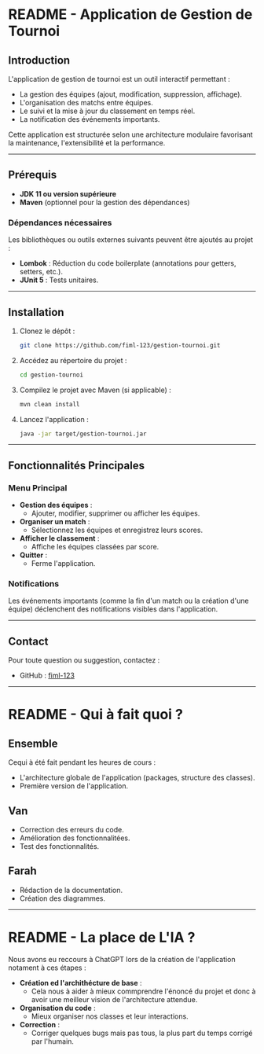 # README - Application de Gestion de Tournoi

## Introduction
L'application de gestion de tournoi est un outil interactif permettant :
- La gestion des équipes (ajout, modification, suppression, affichage).
- L'organisation des matchs entre équipes.
- Le suivi et la mise à jour du classement en temps réel.
- La notification des événements importants.

Cette application est structurée selon une architecture modulaire favorisant la maintenance, l'extensibilité et la performance.

---

## Prérequis
- **JDK 11 ou version supérieure**
- **Maven** (optionnel pour la gestion des dépendances)

### Dépendances nécessaires
Les bibliothèques ou outils externes suivants peuvent être ajoutés au projet :
- **Lombok** : Réduction du code boilerplate (annotations pour getters, setters, etc.).
- **JUnit 5** : Tests unitaires.

---

## Installation
1. Clonez le dépôt :
   ```bash
   git clone https://github.com/fiml-123/gestion-tournoi.git
   ```

2. Accédez au répertoire du projet :
   ```bash
   cd gestion-tournoi
   ```

3. Compilez le projet avec Maven (si applicable) :
   ```bash
   mvn clean install
   ```

4. Lancez l'application :
   ```bash
   java -jar target/gestion-tournoi.jar
   ```

---

## Fonctionnalités Principales

### Menu Principal
- **Gestion des équipes** :
  - Ajouter, modifier, supprimer ou afficher les équipes.
- **Organiser un match** :
  - Sélectionnez les équipes et enregistrez leurs scores.
- **Afficher le classement** :
  - Affiche les équipes classées par score.
- **Quitter** :
  - Ferme l'application.

### Notifications
Les événements importants (comme la fin d'un match ou la création d'une équipe) déclenchent des notifications visibles dans l'application.

---

## Contact
Pour toute question ou suggestion, contactez :
- GitHub : [fiml-123](https://github.com/fiml-123/)

---

# README - Qui à fait quoi ?

## Ensemble
Cequi à été fait pendant les heures de cours :
- L'architecture globale de l'application (packages, structure des classes).
- Première version de l'application.

## Van
- Correction des erreurs du code.
- Amélioration des fonctionnalitées.
- Test des fonctionnalités.

## Farah
- Rédaction de la documentation.
- Création des diagrammes.

---

# README - La place de L'IA ?

Nous avons eu reccours à ChatGPT lors de la création de l'application notament à ces étapes :

- **Création ed l'archithécture de base** :
  - Cela nous à aider à mieux commprendre l'énoncé du projet et donc à avoir une meilleur vision de l'architecture attendue.
- **Organisation du code** :
  - Mieux organiser nos classes et leur interactions.
- **Correction** :
  - Corriger quelques bugs mais pas tous, la plus part du temps corrigé par l'humain.


